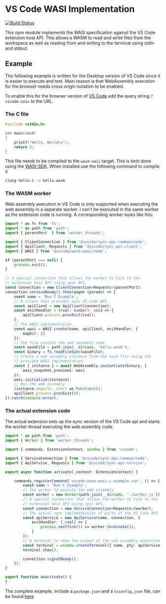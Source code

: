 # VS Code WASI Implementation

[![Build Status](https://dev.azure.com/vscode/vscode-wasm/_apis/build/status/microsoft.vscode-wasm?branchName=main)](https://dev.azure.com/vscode/vscode-wasm/_build/latest?definitionId=47&branchName=main)

This npm module implements the WASI specification against the VS Code extension host API. This allows a WASM to read and write files from the workspace as well as reading from and writing to the terminal using stdin and stdout.

## Example

The following example is written for the Desktop version of VS Code since it is easier to execute and test. Main reason is that  WebAssembly execution for the browser needs cross origin isolation to be enabled.

To enable this for the browser version of [VS Code](https://vscode.dev) add the query string `?vscode-coi=` to the URL.

### The C file

```c
#include <stdio.h>

int main(void)
{
    printf("Hello, World\n");
    return 0;
}
```

This file needs to be compiled to the `wasm-wasi` target. This is best done using the [WASI-SDK](https://github.com/WebAssembly/wasi-sdk). When installed use the following command to compile it

```bash
clang hello.c -o hello.wasm
```

### The WASM worker

Web assembly execution in VS Code is only supported when executing the web assembly in a separate worker. I can't be executed in the same worker as the extension code is running. A corresponding worker looks like this:

```ts
import * as fs from 'fs';
import * as path from 'path';
import { parentPort  } from 'worker_threads';

import { ClientConnection } from '@vscode/sync-api-common/node';
import { ApiClient, Requests } from '@vscode/sync-api-client';
import { WASI } from '@vscode/wasm-wasi/node';

if (parentPort === null) {
	process.exit();
}

// A special connection that allows the worker to talk to the
// extension host API using sync API.
const connection = new ClientConnection<Requests>(parentPort);
connection.serviceReady().then(async (params) => {
	const name = 'Run C Example';
	// A client that provides sync VS Code API
	const apiClient = new ApiClient(connection);
	const exitHandler = (rval: number): void => {
		apiClient.process.procExit(rval);
	};
	// The WASI implementation.
	const wasi = WASI.create(name, apiClient, exitHandler, {
		mapDir: []
	});
	// The file contain the web assembly code
	const wasmFile = path.join(__dirname, 'hello.wasm');
	const binary = fs.readFileSync(wasmFile);
	// Create a web assembly instance from the wasm file using the
	// provided WASI implementation.
	const { instance } = await WebAssembly.instantiate(binary, {
		wasi_snapshot_preview1: wasi
	});
	wasi.initialize(instance);
	// Run the web assembly
	(instance.exports._start as Function)();
	apiClient.process.procExit(0);
}).catch(console.error);
```

### The actual extension code

The actual extension sets up the sync version of the VS Code api and starts the worker thread executing the web assembly code.

```ts
import * as path from 'path';
import { Worker } from 'worker_threads';

import { commands, ExtensionContext, window } from 'vscode';

import { ServiceConnection } from '@vscode/sync-api-common/node';
import { ApiService, Requests } from '@vscode/sync-api-service';

export async function activate(_context: ExtensionContext) {

	commands.registerCommand('vscode-wasm-wasi-c-example.run', () => {
		const name = 'Run C Example';
		// The worker to execute the web assembly
		const worker = new Worker(path.join(__dirname, './worker.js'));
		// A special connection that allows the worker to talk to the
		// extension host API using sync API.
		const connection = new ServiceConnection<Requests>(worker);
		// The actual sync implementation of parts of the VS Code API
		const apiService = new ApiService(name, connection, {
			exitHandler: (_rval) => {
				process.nextTick(() => worker.terminate());
			}
		});
		// A terminal to show the output of the web assembly execution
		const terminal = window.createTerminal({ name, pty: apiService.getPty() });
		terminal.show();

		connection.signalReady();
	});
}

export function deactivate() {
}
```

The complete example, include a `package.json` and a `tsconfig.json` file, can be found [here](https://github.com/microsoft/vscode-wasi/blob/main/wasm-wasi/example)